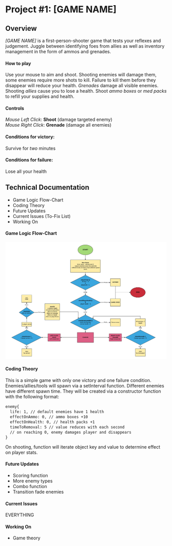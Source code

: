 # Project #1: [GAME NAME]

## Overview
*[GAME NAME]* is a first-person-shooter game that tests your reflexes and judgement. Juggle between identifying foes from allies as well as inventory management in the form of ammos and grenades.

#### How to play
Use your mouse to aim and shoot. Shooting enemies will damage them, some enemies require more shots to kill. Failure to kill them before they disappear will reduce your health.
*Grenades* damage all visible enemies.
Shooting *allies* cause you to lose a health.
Shoot *ammo boxes* or *med packs* to refill your supplies and health.

#### Controls
*Mouse Left Click*: **Shoot** (damage targeted enemy)<br>
*Mouse Right Click*: **Grenade** (damage all enemies)

#### Conditions for victory:
Survive for *two* minutes

#### Conditions for failure:
Lose all your health

## Technical Documentation
* Game Logic Flow-Chart
* Coding Theory
* Future Updates
* Current Issues (To-Fix List)
* Working On

#### Game Logic Flow-Chart
<img src="assets/img/flowchart.jpeg">

#### Coding Theory
This is a simple game with only one victory and one failure condition.
Enemies/allies/tools will spawn via a setInterval function.
Different enemies have different spawn time.
They will be created via a constructor function with the following format:
```
enemy{
  life: 1, // default enemies have 1 health
  effectOnAmmo: 0, // ammo boxes +10
  effectOnHealth: 0, // health packs +1
  timeToRemoval: 5 // value reduces with each second
  // on reaching 0, enemy damages player and disappears
}
```
On shooting, function will iterate object key and value to determine effect on player stats.

#### Future Updates
* Scoring function
* More enemy types
* Combo function
* Transition fade enemies

#### Current Issues
EVERYTHING

#### Working On
* Game theory
